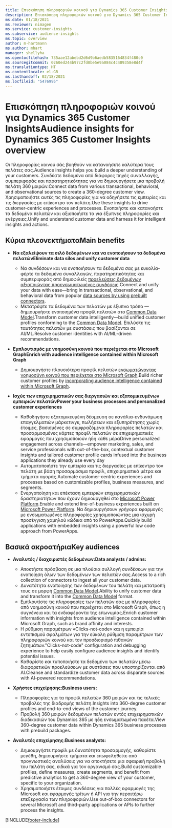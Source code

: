 ```yaml
---
title: Επισκόπηση πληροφοριών κοινού για Dynamics 365 Customer Insights
description: Επισκόπηση πληροφοριών κοινού για Dynamics 365 Customer Insights.
ms.date: 01/18/2021
ms.reviewer: nimagen
ms.service: customer-insights
ms.subservice: audience-insights
ms.topic: overview
author: m-hartmann
ms.author: mhart
manager: shellyha
ms.openlocfilehash: 735aae12abebd2d6d9b6aedb5835164834f480c0
ms.sourcegitcommit: 0260ed244b97c2fd0be5e9a084c4c489358e8d4f
ms.translationtype: HT
ms.contentlocale: el-GR
ms.lasthandoff: 02/18/2021
ms.locfileid: "5476995"
---
```

# <a name="audience-insights-for-dynamics-365-customer-insights-overview"></a><span data-ttu-id="91879-103">Επισκόπηση πληροφοριών κοινού για Dynamics 365 Customer Insights</span><span class="sxs-lookup"><span data-stu-id="91879-103">Audience insights for Dynamics 365 Customer Insights overview</span></span>

<span data-ttu-id="91879-104">Οι πληροφορίες κοινού σάς βοηθούν να κατανοήσετε καλύτερα τους πελάτες σας.</span><span class="sxs-lookup"><span data-stu-id="91879-104">Audience insights helps you build a deeper understanding of your customers.</span></span> <span data-ttu-id="91879-105">Συνδέστε δεδομένα από διάφορες πηγές συναλλαγής, συμπεριφοράς και παρατηρητικότητας για να δημιουργήσετε μια προβολή πελάτη 360 μοιρών.</span><span class="sxs-lookup"><span data-stu-id="91879-105">Connect data from various transactional, behavioral, and observational sources to create a 360-degree customer view.</span></span> <span data-ttu-id="91879-106">Χρησιμοποιήστε αυτές τις πληροφορίες για να οδηγήσετε τις εμπειρίες και τις διεργασίες με επίκεντρο τον πελάτη.</span><span class="sxs-lookup"><span data-stu-id="91879-106">Use these insights to drive customer-centric experiences and processes.</span></span> <span data-ttu-id="91879-107">Ενοποιήστε και κατανοήστε τα δεδομένα πελατών και αξιοποιήστε τα για έξυπνες πληροφορίες και ενέργειες.</span><span class="sxs-lookup"><span data-stu-id="91879-107">Unify and understand customer data and harness it for intelligent insights and actions.</span></span>

## <a name="main-benefits"></a><span data-ttu-id="91879-108">Κύρια πλεονεκτήματα</span><span class="sxs-lookup"><span data-stu-id="91879-108">Main benefits</span></span> 

- <span data-ttu-id="91879-109">**Να εξαλείψουν τα σιλό δεδομένων και να ενοποιήσουν τα δεδομένα πελατών**</span><span class="sxs-lookup"><span data-stu-id="91879-109">**Eliminate data silos and unify customer data**</span></span>

  - <span data-ttu-id="91879-110">Να συνδέσουν και να ενοποιήσουν τα δεδομένα σας με ευκολία-φέρτε τα δεδομένα συναλλαγών, παρατηρητικότητας και συμπεριφοράς από δημοφιλείς [προελεύσεις δεδομένων αξιοποιώντας προενσωματωμένες συνδέσεις](data-sources.md).</span><span class="sxs-lookup"><span data-stu-id="91879-110">Connect and unify your data with ease—bring in transactional, observational, and behavioral data from popular [data sources by using prebuilt connectors](data-sources.md).</span></span>
  - <span data-ttu-id="91879-111">Μετατρέψτε τα δεδομένα των πελατών με έξυπνο τρόπο — δημιουργήστε ενοποιημένα προφίλ πελατών στο [Common Data Model](https://docs.microsoft.com/common-data-model/).</span><span class="sxs-lookup"><span data-stu-id="91879-111">Transform customer data intelligently—build unified customer profiles conforming to the [Common Data Model](https://docs.microsoft.com/common-data-model/).</span></span> <span data-ttu-id="91879-112">Επιλύστε τις ταυτότητες πελατών με συστάσεις που βασίζονται σε AI/ML.</span><span class="sxs-lookup"><span data-stu-id="91879-112">Resolve customer identities with AI/ML-driven recommendations.</span></span>

- <span data-ttu-id="91879-113">**Εμπλουτισμός με νοημοσύνη κοινού που περιέχεται στο Microsoft Graph**</span><span class="sxs-lookup"><span data-stu-id="91879-113">**Enrich with audience intelligence contained within Microsoft Graph**</span></span>

  - <span data-ttu-id="91879-114">Δημιουργήστε πλουσιότερα προφίλ πελατών [ενσωματώνοντας νοημοσύνη κοινού που περιέχεται στο Microsoft Graph](enrichment-microsoft-graph.md).</span><span class="sxs-lookup"><span data-stu-id="91879-114">Build richer customer profiles by [incorporating audience intelligence contained within Microsoft Graph](enrichment-microsoft-graph.md).</span></span>  

- <span data-ttu-id="91879-115">**Ισχύς των επιχειρηματικών σας διεργασιών και εξατομικευμένων εμπειριών πελατών**</span><span class="sxs-lookup"><span data-stu-id="91879-115">**Power your business processes and personalized customer experiences**</span></span>

  - <span data-ttu-id="91879-116">Καθοδηγήστε εξατομικευμένη δέσμευση σε κανάλια-ενδυνάμωση επαγγελματιών μάρκετινγκ, πωλήσεων και εξυπηρέτησης χωρίς έτοιμες, βασισμένες σε συμφραζόμενα πληροφορίες πελατών και προσαρμοσμένες κάρτες προφίλ πελατών σε επιχειρηματικές εφαρμογές που χρησιμοποιούν ήδη κάθε μέρα</span><span class="sxs-lookup"><span data-stu-id="91879-116">Drive personalized engagement across channels—empower marketing, sales, and service professionals with out-of-the-box, contextual customer insights and tailored customer profile cards infused into the business applications they already use every day</span></span>
  - <span data-ttu-id="91879-117">Αυτοματοποιήστε την εμπειρία και τις διεργασίες με επίκεντρο τον πελάτη με βάση προσαρμόσιμα προφίλ, επιχειρηματικά μέτρα και τμήματα αγοράς.</span><span class="sxs-lookup"><span data-stu-id="91879-117">Automate customer-centric experiences and processes based on customizable profiles, business measures, and segments.</span></span>
  - <span data-ttu-id="91879-118">Ενεργοποίηση και επέκταση εμπειριών επιχειρηματικών δραστηριοτήτων που έχουν δημιουργηθεί στο [Microsoft Power Platform](https://powerplatform.microsoft.com/).</span><span class="sxs-lookup"><span data-stu-id="91879-118">Enable and extend line-of-business experiences built on [Microsoft Power Platform](https://powerplatform.microsoft.com/).</span></span> <span data-ttu-id="91879-119">Να δημιουργήσουν γρήγορα εφαρμογές με ενσωματωμένες πληροφορίες χρησιμοποιώντας μια ισχυρή προσέγγιση χαμηλού κώδικα από το PowerApps.</span><span class="sxs-lookup"><span data-stu-id="91879-119">Quickly build applications with embedded insights using a powerful low code approach from PowerApps.</span></span>  

## <a name="key-audiences"></a><span data-ttu-id="91879-120">Βασικά ακροατήρια</span><span class="sxs-lookup"><span data-stu-id="91879-120">Key audiences</span></span>

- <span data-ttu-id="91879-121">**Αναλυτές / διαχειριστές δεδομένων:**</span><span class="sxs-lookup"><span data-stu-id="91879-121">**Data analysts / admins:**</span></span>

  - <span data-ttu-id="91879-122">Αποκτήστε πρόσβαση σε μια πλούσια συλλογή συνδέσεων για την ενοποίηση όλων των δεδομένων των πελατών σας.</span><span class="sxs-lookup"><span data-stu-id="91879-122">Access to a rich collection of connectors to ingest all your customer data.</span></span>
  - <span data-ttu-id="91879-123">Δυνατότητα ενοποίησης των δεδομένων του πελάτη και μετατροπή τους σε μορφή [Common Data Model](https://docs.microsoft.com/common-data-model/).</span><span class="sxs-lookup"><span data-stu-id="91879-123">Ability to unify customer data and transform it into the [Common Data Model](https://docs.microsoft.com/common-data-model/) format.</span></span>
  - <span data-ttu-id="91879-124">Εμπλουτίστε τις πληροφορίες των πελατών σας με πληροφορίες από νοημοσύνη κοινού που περιέχεται στο Microsoft Graph, όπως η συγγένεια και τα ενδιαφέροντα της επωνυμίας.</span><span class="sxs-lookup"><span data-stu-id="91879-124">Enrich customer information with insights from audience intelligence contained within Microsoft Graph, such as brand affinity and interests.</span></span>
  - <span data-ttu-id="91879-125">Η ρύθμιση παραμέτρων «Clicks-not-code» και η εμπειρία εντοπισμού σφαλμάτων για την εύκολη ρύθμιση παραμέτρων των πληροφοριών κοινού και τον προσδιορισμό πιθανών ζητημάτων.</span><span class="sxs-lookup"><span data-stu-id="91879-125">"Clicks-not-code" configuration and debugging experience to help easily configure audience insights and identify potential issues.</span></span>
  - <span data-ttu-id="91879-126">Καθαρίστε και τυποποιήστε τα δεδομένα των πελατών μέσω διαφορετικών προελεύσεων με συστάσεις που υποστηρίζονται από AI.</span><span class="sxs-lookup"><span data-stu-id="91879-126">Cleanse and standardize customer data across disparate sources with AI-powered recommendations.</span></span>  

- <span data-ttu-id="91879-127">**Χρήστες επιχείρησης:**</span><span class="sxs-lookup"><span data-stu-id="91879-127">**Business users:**</span></span>

  - <span data-ttu-id="91879-128">Πληροφορίες για τα προφίλ πελατών 360 μοιρών και τις τελικές προβολές της διαδρομής πελάτη.</span><span class="sxs-lookup"><span data-stu-id="91879-128">Insights into 360-degree customer profiles and end-to-end views of the customer journey.</span></span>
  - <span data-ttu-id="91879-129">Προβολή 360 μοιρών δεδομένων πελατών εντός επιχειρηματικών διαδικασιών του Dynamics 365 με ήδη ενσωματωμένα πακέτα.</span><span class="sxs-lookup"><span data-stu-id="91879-129">View 360-degree customer data within Dynamics 365 business processes with prebuild packages.</span></span>

- <span data-ttu-id="91879-130">**Αναλυτές επιχείρησης:**</span><span class="sxs-lookup"><span data-stu-id="91879-130">**Business analysts:**</span></span>

  - <span data-ttu-id="91879-131">Δημιουργήστε προφίλ με δυνατότητα προσαρμογής, καθορίστε μεγέθη, δημιουργήστε τμήματα και επωφεληθείτε από προγνωστικές αναλύσεις για να αποκτήσετε μια σφαιρική προβολή του πελάτη σας, ειδικά για τον οργανισμό σας.</span><span class="sxs-lookup"><span data-stu-id="91879-131">Build customizable profiles, define measures, create segments, and benefit from predictive analytics to get a 360-degree view of your customer, specific to your organization.</span></span>  
  - <span data-ttu-id="91879-132">Χρησιμοποιήστε έτοιμες συνδέσεις για πολλές εφαρμογές της Microsoft και εφαρμογές τρίτων ή API για την περαιτέρω επεξεργασία των πληροφοριών.</span><span class="sxs-lookup"><span data-stu-id="91879-132">Use out-of-box connectors for several Microsoft and third-party applications or APIs to further process the insights.</span></span>


[!INCLUDE[footer-include](../includes/footer-banner.md)]